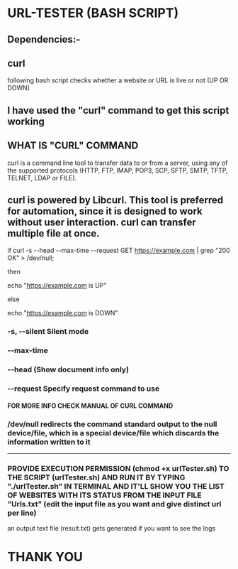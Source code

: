 # URL-TESTER (BASH SCRIPT)

## Dependencies:-
  curl
----------------------------------------------------------------------------------------------------------------------------------------
following bash script checks whether a website or URL is live or not (UP OR DOWN)

I have used the "curl" command to get this script working
-----------------------------------------------------------------------------------------------------------------------------------------
## WHAT IS "CURL" COMMAND
curl is a command line tool to transfer data to or from a server, using any of the supported protocols (HTTP, FTP, IMAP, POP3, SCP, SFTP, SMTP, TFTP, TELNET, LDAP or FILE). 

curl is powered by Libcurl. This tool is preferred for automation, since it is designed to work without user interaction. curl can transfer multiple file at once.
------------------------------------------------------------------------------------------------------------------------------------------
if curl -s --head --max-time <TIME IN SECONDS>  --request GET https://example.com | grep "200 OK" > /dev/null;
  
then 
  
   echo "https://example.com is UP"
   
else

   echo "https://example.com is DOWN"
 
### -s, --silent        Silent mode
### --max-time <TIME IN SECONDS>
### --head          (Show document info only)
### --request <command> Specify request command to use
#### FOR MORE INFO CHECK MANUAL OF CURL COMMAND
### /dev/null redirects the command standard output to the null device/file, which is a special device/file which discards the information written to it
------------------------------------------------------------------------------------------------------------------------------------------
### PROVIDE EXECUTION PERMISSION (chmod +x urlTester.sh) TO THE SCRIPT (urlTester.sh) AND RUN IT BY TYPING "./urlTester.sh" IN TERMINAL AND IT'LL SHOW YOU THE LIST OF WEBSITES WITH ITS STATUS FROM THE INPUT FILE "Urls.txt" (edit the input file as you want and give distinct url per line)

an output text file (result.txt) gets generated if you want to see the logs

# THANK YOU
